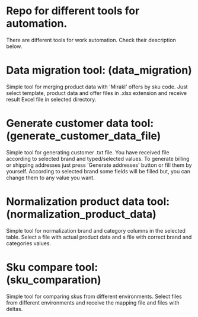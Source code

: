 # Repo for different tools for automation.

There are different tools for work automation. Check their description below.

# Data migration tool: (data_migration)

Simple tool for merging product data with 'Mirakl' offers by sku code.
Just select template, product data and offer files in .xlsx extension
and receive result Excel file in selected directory.

# Generate customer data tool: (generate_customer_data_file)

Simple tool for generating customer .txt file. You have received file according
to selected brand and typed/selected values. To generate billing or shipping addresses just press
'Generate addresses' button or fill them by yourself. According to selected brand some fields will be filled
but, you can change them to any value you want.

# Normalization product data tool: (normalization_product_data)

Simple tool for normalization brand and category columns in the selected table. Select a file with actual product data
and a file with correct brand and categories values.

# Sku compare tool: (sku_comparation)

Simple tool for comparing skus from different environments. Select files from different environments and receive
the mapping file and files with deltas. 